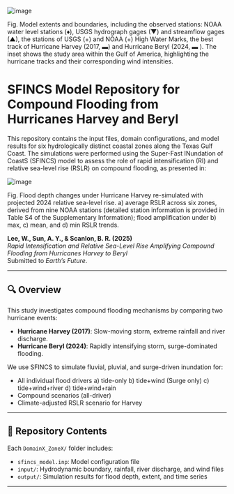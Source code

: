 ![image](https://github.com/user-attachments/assets/85b34398-78c2-4ec2-a62e-ff3ced7e62f3)

Fig. Model extents and boundaries, including the observed stations: NOAA water level stations (♦), USGS hydrograph gages (▼) and streamflow gages (▲), the stations of USGS (+) and NOAA (+) High Water Marks, the best track of Hurricane Harvey (2017, ▬) and Hurricane Beryl (2024, ▬ ). The inset shows the study area within the Gulf of America, highlighting the hurricane tracks and their corresponding wind intensities.

# SFINCS Model Repository for Compound Flooding from Hurricanes Harvey and Beryl

This repository contains the input files, domain configurations, and model results for six hydrologically distinct coastal zones along the Texas Gulf Coast. The simulations were performed using the Super-Fast INundation of CoastS (SFINCS) model to assess the role of rapid intensification (RI) and relative sea-level rise (RSLR) on compound flooding, as presented in:

![image](https://github.com/user-attachments/assets/7eff1172-d014-4120-9551-630c889b7a72)

Fig. Flood depth changes under Hurricane Harvey re-simulated with projected 2024 relative sea-level rise. a) average RSLR across six zones, derived from nine NOAA stations (detailed station information is provided in Table S4 of the Supplementary Information); flood amplification under b) max, c) mean, and d) min RSLR trends.

**Lee, W., Sun, A. Y., & Scanlon, B. R. (2025)**  
*Rapid Intensification and Relative Sea-Level Rise Amplifying Compound Flooding from Hurricanes Harvey to Beryl*  
Submitted to _Earth’s Future_.

---

## 🔍 Overview

This study investigates compound flooding mechanisms by comparing two hurricane events:

- **Hurricane Harvey (2017)**: Slow-moving storm, extreme rainfall and river discharge.
- **Hurricane Beryl (2024)**: Rapidly intensifying storm, surge-dominated flooding.

We use SFINCS to simulate fluvial, pluvial, and surge-driven inundation for:
- All individual flood drivers
  a) tide-only
  b) tide+wind (Surge only)
  c) tide+wind+river
  d) tide+wind+rain  
- Compound scenarios (all-driver)
- Climate-adjusted RSLR scenario for Harvey

---

## 📂 Repository Contents

Each `DomainX_ZoneX/` folder includes:
- `sfincs_model.inp`: Model configuration file
- `input/`: Hydrodynamic boundary, rainfall, river discharge, and wind files
- `output/`: Simulation results for flood depth, extent, and time series

---
